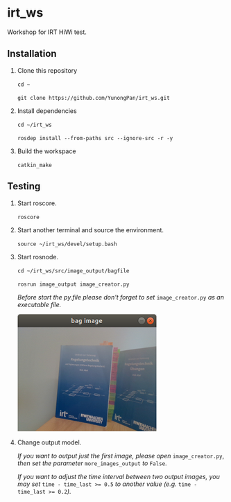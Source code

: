 # irt_ws
Workshop for IRT HiWi test.

## Installation
1. Clone this repository  
  
	`cd ~`  
  
	`git clone https://github.com/YunongPan/irt_ws.git`  
  
2. Install dependencies  
  
	`cd ~/irt_ws`  
  
	`rosdep install --from-paths src --ignore-src -r -y`  
  
3. Build the workspace  
  
	`catkin_make`  
  
	
## Testing
1. Start roscore.
  
	`roscore`  
  
2. Start another terminal and source the environment.
  
	`source ~/irt_ws/devel/setup.bash`  
  
3. Start rosnode.
  
	`cd ~/irt_ws/src/image_output/bagfile`  
  
  	`rosrun image_output image_creator.py`  
  
  	*Before start the py.file please don't forget to set* `image_creator.py` *as an executable file.*  
  
  	![image](https://raw.githubusercontent.com/YunongPan/readme_add_pic/main/IRT_first_image.png)
  
4. Change output model.  
  
	*If you want to output just the first image, please open* `image_creator.py`, *then set the parameter* `more_images_output`  *to* `False`.  
  
	*If you want to adjust the time interval between two output images, you may set* `time - time_last >= 0.5` *to another value (e.g.* `time - time_last >= 0.2`*).* 
	  
  
